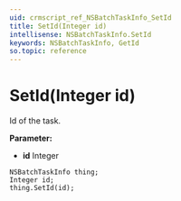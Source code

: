 ```yaml
---
uid: crmscript_ref_NSBatchTaskInfo_SetId
title: SetId(Integer id)
intellisense: NSBatchTaskInfo.SetId
keywords: NSBatchTaskInfo, GetId
so.topic: reference
---
```


# SetId(Integer id)

Id of the task.

**Parameter:** 
* **id** Integer

```crmscript
NSBatchTaskInfo thing;
Integer id;
thing.SetId(id);
```

